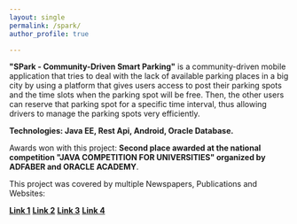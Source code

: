 ```yaml
---
layout: single
permalink: /spark/
author_profile: true

---
```


**"SPark - Community-Driven Smart Parking"** is a community-driven mobile application that tries to deal with the lack of available parking places in a big city by using a platform that gives users access to post their parking spots and the time slots when the parking spot will be free. Then, the other users can reserve that parking spot for a specific time interval, thus allowing drivers to manage the parking spots very efficiently.

**Technologies: Java EE, Rest Api, Android, Oracle Database.**


Awards won with this project: **Second place awarded at the national competition "JAVA COMPETITION FOR UNIVERSITIES" organized by ADFABER and ORACLE ACADEMY**. 

This project was covered by multiple Newspapers, Publications and Websites:

[**Link 1**](https://adfaber.org/aplicatii-pentru-un-oras-smart-concursul-national-pentru-tinerii-dezvoltatori-java/)
[**Link 2**](https://romaniansmartcity.ro/competitia-java-pentru-universitati-oracle-academy/)
[**Link 3**](https://www.stiri.ong/ong/cultura-si-it/competitia-java-pentru-universitati)
[**Link 4**](https://www.prwave.ro/aplicatii-pentru-un-oras-smart-adfaber-anunta-castigatorii-celui-de-al-3-lea-concurs-competitia-java-pentru-universitati-concursul-national-pentru-tinerii-programatori/)









